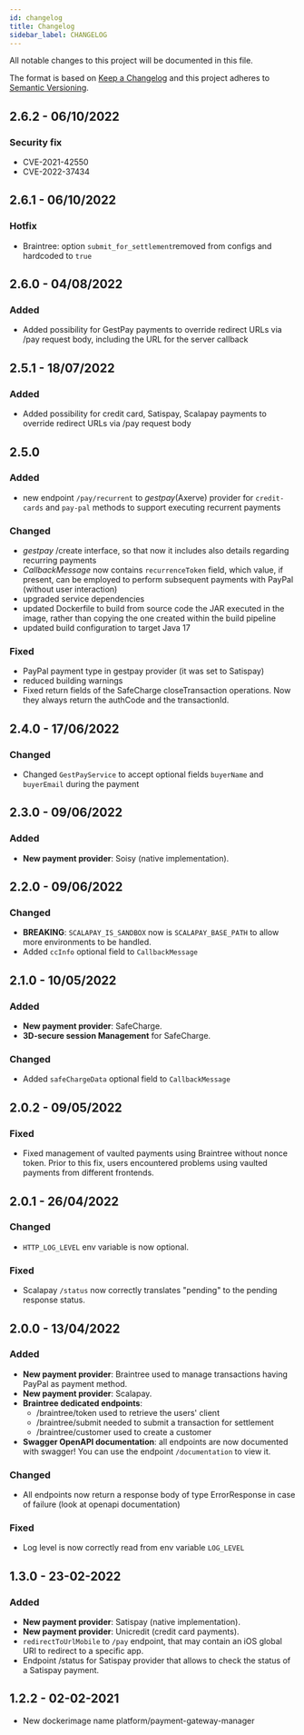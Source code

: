 ```yaml
---
id: changelog
title: Changelog
sidebar_label: CHANGELOG
---
```

All notable changes to this project will be documented in this file.

The format is based on [Keep a Changelog](http://keepachangelog.com/en/1.0.0/)
and this project adheres to [Semantic Versioning](http://semver.org/spec/v2.0.0.html).

## 2.6.2 - 06/10/2022

### Security fix
- CVE-2021-42550
- CVE-2022-37434


## 2.6.1 - 06/10/2022

### Hotfix

- Braintree: option `submit_for_settlement`removed from configs and hardcoded to `true`

## 2.6.0 - 04/08/2022

### Added

- Added possibility for GestPay payments to override redirect URLs via /pay request body, including the URL for the server callback


## 2.5.1 - 18/07/2022

### Added

- Added possibility for credit card, Satispay, Scalapay payments to override redirect URLs via /pay request body

## 2.5.0

### Added

- new endpoint `/pay/recurrent` to _gestpay_(Axerve) provider for `credit-cards` and `pay-pal` methods
to support executing recurrent payments

### Changed

- _gestpay_ /create interface, so that now it includes also details regarding recurring payments
- _CallbackMessage_ now contains `recurrenceToken` field, which value, if present, can be employed
to perform subsequent payments with PayPal (without user interaction)
- upgraded service dependencies
- updated Dockerfile to build from source code the JAR executed in the image, rather than
copying the one created within the build pipeline
- updated build configuration to target Java 17

### Fixed

- PayPal payment type in gestpay provider (it was set to Satispay)
- reduced building warnings
- Fixed return fields of the SafeCharge closeTransaction operations. Now they always return the authCode and the 
  transactionId.

## 2.4.0 - 17/06/2022

### Changed
- Changed `GestPayService` to accept optional fields `buyerName` and `buyerEmail` during the payment

## 2.3.0 - 09/06/2022

### Added
- **New payment provider**: Soisy (native implementation).

## 2.2.0 - 09/06/2022

### Changed
- **BREAKING**: `SCALAPAY_IS_SANDBOX` now is `SCALAPAY_BASE_PATH` to allow more environments to be handled.
- Added `ccInfo` optional field to `CallbackMessage`

## 2.1.0 - 10/05/2022

### Added
- **New payment provider**: SafeCharge.
- **3D-secure session Management** for SafeCharge.
### Changed
- Added `safeChargeData` optional field to `CallbackMessage`

## 2.0.2 - 09/05/2022

### Fixed
- Fixed management of vaulted payments using Braintree without nonce token. Prior to this fix, users encountered
  problems using vaulted payments from different frontends.

## 2.0.1 - 26/04/2022

### Changed
- `HTTP_LOG_LEVEL` env variable is now optional.
### Fixed
- Scalapay `/status` now correctly translates "pending" to the pending response status.

## 2.0.0 - 13/04/2022

### Added
- **New payment provider**: Braintree used to manage transactions having PayPal as payment method.
- **New payment provider**: Scalapay.
- **Braintree dedicated endpoints**:
  - /braintree/token used to retrieve the users' client
  - /braintree/submit needed to submit a transaction for settlement
  - /braintree/customer used to create a customer
- **Swagger OpenAPI documentation**: all endpoints are now documented
  with swagger! You can use the endpoint `/documentation` to view it.
### Changed
- All endpoints now return a response body of type ErrorResponse in case
  of failure (look at openapi documentation)
### Fixed
- Log level is now correctly read from env variable `LOG_LEVEL`

## 1.3.0 - 23-02-2022

### Added
- **New payment provider**: Satispay (native implementation).
- **New payment provider**: Unicredit (credit card payments).
- `redirectToUrlMobile` to `/pay` endpoint, that may contain an iOS global URI to redirect to a specific app.
- Endpoint /status for Satispay provider that allows to check the status of a Satispay payment.

## 1.2.2 - 02-02-2021

- New dockerimage name platform/payment-gateway-manager
